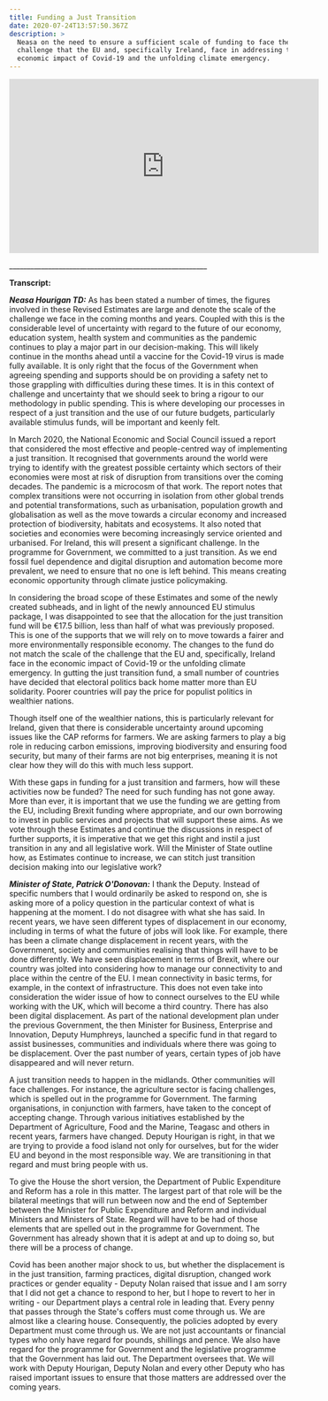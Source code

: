 ```yaml
---
title: Funding a Just Transition
date: 2020-07-24T13:57:50.367Z
description: >
  Neasa on the need to ensure a sufficient scale of funding to face the
  challenge that the EU and, specifically Ireland, face in addressing the
  economic impact of Covid-19 and the unfolding climate emergency.
---
```

<iframe width="560" height="315" src="https://www.youtube.com/embed/VvDZOBCJJME" frameborder="0" allow="accelerometer; autoplay; encrypted-media; gyroscope; picture-in-picture" allowfullscreen></iframe>

\_\_\_\_\_\_\_\_\_\_\_\_\_\_\_\_\_\_\_\_\_\_\_\_\_\_\_\_\_\_\_\_\_\_\_\_\_\_\_\_\_\_\_\_\_\_\_\_\_\_\_\_\_\_\_\_

**Transcript:**

_**Neasa Hourigan TD:**_ As has been stated a number of times, the figures involved in these Revised Estimates are large and denote the scale of the challenge we face in the coming months and years. Coupled with this is the considerable level of uncertainty with regard to the future of our economy, education system, health system and communities as the pandemic continues to play a major part in our decision-making. This will likely continue in the months ahead until a vaccine for the Covid-19 virus is made fully available. It is only right that the focus of the Government when agreeing spending and supports should be on providing a safety net to those grappling with difficulties during these times. It is in this context of challenge and uncertainty that we should seek to bring a rigour to our methodology in public spending. This is where developing our processes in respect of a just transition and the use of our future budgets, particularly available stimulus funds, will be important and keenly felt.

In March 2020, the National Economic and Social Council issued a report that considered the most effective and people-centred way of implementing a just transition. It recognised that governments around the world were trying to identify with the greatest possible certainty which sectors of their economies were most at risk of disruption from transitions over the coming decades. The pandemic is a microcosm of that work. The report notes that complex transitions were not occurring in isolation from other global trends and potential transformations, such as urbanisation, population growth and globalisation as well as the move towards a circular economy and increased protection of biodiversity, habitats and ecosystems. It also noted that societies and economies were becoming increasingly service oriented and urbanised. For Ireland, this will present a significant challenge. In the programme for Government, we committed to a just transition. As we end fossil fuel dependence and digital disruption and automation become more prevalent, we need to ensure that no one is left behind. This means creating economic opportunity through climate justice policymaking.

In considering the broad scope of these Estimates and some of the newly created subheads, and in light of the newly announced EU stimulus package, I was disappointed to see that the allocation for the just transition fund will be €17.5 billion, less than half of what was previously proposed. This is one of the supports that we will rely on to move towards a fairer and more environmentally responsible economy. The changes to the fund do not match the scale of the challenge that the EU and, specifically, Ireland face in the economic impact of Covid-19 or the unfolding climate emergency. In gutting the just transition fund, a small number of countries have decided that electoral politics back home matter more than EU solidarity. Poorer countries will pay the price for populist politics in wealthier nations.

Though itself one of the wealthier nations, this is particularly relevant for Ireland, given that there is considerable uncertainty around upcoming issues like the CAP reforms for farmers. We are asking farmers to play a big role in reducing carbon emissions, improving biodiversity and ensuring food security, but many of their farms are not big enterprises, meaning it is not clear how they will do this with much less support.

With these gaps in funding for a just transition and farmers, how will these activities now be funded? The need for such funding has not gone away. More than ever, it is important that we use the funding we are getting from the EU, including Brexit funding where appropriate, and our own borrowing to invest in public services and projects that will support these aims. As we vote through these Estimates and continue the discussions in respect of further supports, it is imperative that we get this right and instil a just transition in any and all legislative work. Will the Minister of State outline how, as Estimates continue to increase, we can stitch just transition decision making into our legislative work?

_**Minister of State, Patrick O'Donovan:**_ I thank the Deputy. Instead of specific numbers that I would ordinarily be asked to respond on, she is asking more of a policy question in the particular context of what is happening at the moment. I do not disagree with what she has said. In recent years, we have seen different types of displacement in our economy, including in terms of what the future of jobs will look like. For example, there has been a climate change displacement in recent years, with the Government, society and communities realising that things will have to be done differently. We have seen displacement in terms of Brexit, where our country was jolted into considering how to manage our connectivity to and place within the centre of the EU. I mean connectivity in basic terms, for example, in the context of infrastructure. This does not even take into consideration the wider issue of how to connect ourselves to the EU while working with the UK, which will become a third country. There has also been digital displacement. As part of the national development plan under the previous Government, the then Minister for Business, Enterprise and Innovation, Deputy Humphreys, launched a specific fund in that regard to assist businesses, communities and individuals where there was going to be displacement. Over the past number of years, certain types of job have disappeared and will never return.

A just transition needs to happen in the midlands. Other communities will face challenges. For instance, the agriculture sector is facing challenges, which is spelled out in the programme for Government. The farming organisations, in conjunction with farmers, have taken to the concept of accepting change. Through various initiatives established by the Department of Agriculture, Food and the Marine, Teagasc and others in recent years, farmers have changed. Deputy Hourigan is right, in that we are trying to provide a food island not only for ourselves, but for the wider EU and beyond in the most responsible way. We are transitioning in that regard and must bring people with us.

To give the House the short version, the Department of Public Expenditure and Reform has a role in this matter. The largest part of that role will be the bilateral meetings that will run between now and the end of September between the Minister for Public Expenditure and Reform and individual Ministers and Ministers of State. Regard will have to be had of those elements that are spelled out in the programme for Government. The Government has already shown that it is adept at and up to doing so, but there will be a process of change.

Covid has been another major shock to us, but whether the displacement is in the just transition, farming practices, digital disruption, changed work practices or gender equality - Deputy Nolan raised that issue and I am sorry that I did not get a chance to respond to her, but I hope to revert to her in writing - our Department plays a central role in leading that. Every penny that passes through the State's coffers must come through us. We are almost like a clearing house. Consequently, the policies adopted by every Department must come through us. We are not just accountants or financial types who only have regard for pounds, shillings and pence. We also have regard for the programme for Government and the legislative programme that the Government has laid out. The Department oversees that. We will work with Deputy Hourigan, Deputy Nolan and every other Deputy who has raised important issues to ensure that those matters are addressed over the coming years.
